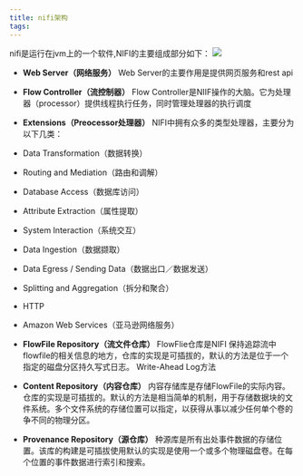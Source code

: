 ```yaml
---
title: nifi架构
tags:
---
```


nifi是运行在jvm上的一个软件,NIFI的主要组成部分如下：
![](https://nifi.apache.org/docs/nifi-docs/html/images/zero-master-node.png)

- **Web Server（网络服务）**
  Web Server的主要作用是提供网页服务和rest api

- **Flow Controller（流控制器）**
  Flow Controller是NIIF操作的大脑。它为处理器（processor）提供线程执行任务，同时管理处理器的执行调度

- **Extensions（Preocessor处理器）**
 NIFI中拥有众多的类型处理器，主要分为以下几类：
 - Data Transformation（数据转换）
 - Routing and Mediation（路由和调解）
 - Database Access（数据库访问）
 - Attribute Extraction（属性提取）
 - System Interaction（系统交互）
 - Data Ingestion（数据撷取）
 - Data Egress / Sending Data（数据出口／数据发送）
 - Splitting and Aggregation（拆分和聚合）
 - HTTP
 - Amazon Web Services（亚马逊网络服务）

- **FlowFile Repository（流文件仓库）**
 FlowFlie仓库是NIFI 保持追踪流中flowfile的相关信息的地方，仓库的实现是可插拔的，默认的方法是位于一个指定的磁盘分区持久写式日志。 Write-Ahead Log方法

- **Content Repository（内容仓库）**
 内容存储库是存储FlowFile的实际内容。仓库的实现是可插拔的。默认的方法是相当简单的机制，用于存储数据块的文件系统。多个文件系统的存储位置可以指定，以获得从事以减少任何单个卷的争不同的物理分区。
 
- **Provenance Repository（源仓库）**
 种源库是所有出处事件数据的存储位置。该库的构建是可插拔使用默认的实现是使用一个或多个物理磁盘卷。在每个位置的事件数据进行索引和搜索。